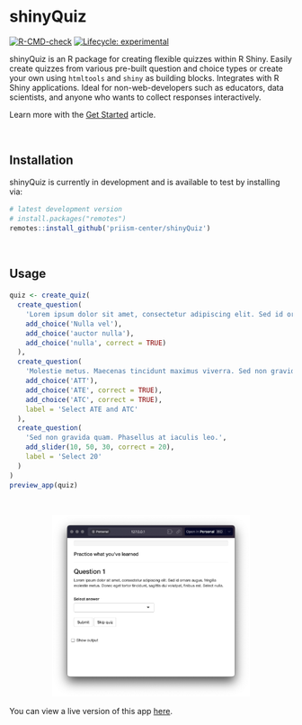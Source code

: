 # shinyQuiz

<!-- badges: start -->
[![R-CMD-check](https://github.com/priism-center/shinyQuiz/actions/workflows/R-CMD-check.yaml/badge.svg)](https://github.com/priism-center/shinyQuiz/actions/workflows/R-CMD-check.yaml)
[![Lifecycle: experimental](https://img.shields.io/badge/lifecycle-experimental-orange.svg)](https://lifecycle.r-lib.org/articles/stages.html#experimental)
<!-- badges: end -->

shinyQuiz is an R package for creating flexible quizzes within R Shiny. Easily create quizzes from various pre-built question and choice types or create your own using `htmltools` and `shiny` as building blocks. Integrates with R Shiny applications. Ideal for non-web-developers such as educators, data scientists, and anyone who wants to collect responses interactively.

Learn more with the [Get Started](https://priism-center.github.io/shinyQuiz/articles/get_started.html) article. 

<br>

## Installation

shinyQuiz is currently in development and is available to test by installing via:

``` r
# latest development version
# install.packages("remotes")
remotes::install_github('priism-center/shinyQuiz')
```
<br>

## Usage

``` r
quiz <- create_quiz(
  create_question(
    'Lorem ipsum dolor sit amet, consectetur adipiscing elit. Sed id ornare augue, fringilla molestie metus. Donec eget tortor tincidunt, sagittis dui volutpat, finibus est. Select nulla.',
    add_choice('Nulla vel'),
    add_choice('auctor nulla'),
    add_choice('nulla', correct = TRUE)
  ),
  create_question(
    'Molestie metus. Maecenas tincidunt maximus viverra. Sed non gravida quam. Phasellus at iaculis leo. Mauris congue aliquet dui, ut dapibus lorem porttitor sed.',
    add_choice('ATT'),
    add_choice('ATE', correct = TRUE),
    add_choice('ATC', correct = TRUE),
    label = 'Select ATE and ATC'
  ),
  create_question(
    'Sed non gravida quam. Phasellus at iaculis leo.',
    add_slider(10, 50, 30, correct = 20),
    label = 'Select 20'
  )
)
preview_app(quiz)
```

<br>
<p align="center">
<a href="https://apsta.shinyapps.io/shinyQuiz-demo/">
<img src="man/figures/README-screenshot.png" width=70%>
</a>
</p>

You can view a live version of this app [here](https://apsta.shinyapps.io/shinyQuiz-demo/).
